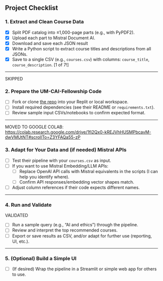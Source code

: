 ## **Project Checklist**

### **1. Extract and Clean Course Data**

- [x]  Split PDF catalog into ≤1,000-page parts (e.g., with PyPDF2).
- [x]  Upload each part to Mistral Document AI.
- [x]  Download and save each JSON result 
- [X]  Write a Python script to extract course titles and descriptions from all JSONs.
- [x]  Save to a single CSV (e.g., `courses.csv`) with columns: `course_title`, `course_description`. [1 of 7!]

---
SKIPPED
### **2. Prepare the UM-CAI-Fellowship Code**

- [ ]  Fork or clone [the repo](https://github.com/hughvd/UM-CAI-Fellowship) into your Replit or local workspace.
- [ ]  Install required dependencies (see their README or `requirements.txt`).
- [ ]  Review sample input CSVs/notebooks to confirm expected format.

---
MOVED TO GOOGLE COLAB: https://colab.research.google.com/drive/1fi2Qx0-kREJVhHUSMPbcavM-dwVMUtNT#scrollTo=Z3YFAQa55-zP 
### **3. Adapt for Your Data and (if needed) Mistral APIs**

- [ ]  Test their pipeline with your `courses.csv` as input.
- [ ]  If you want to use Mistral Embedding/LLM APIs:
    - [ ]  Replace OpenAI API calls with Mistral equivalents in the scripts (I can help you identify where).
    - [ ]  Confirm API responses/embedding vector shapes match.
- [ ]  Adjust column references if their code expects different names.

---

### **4. Run and Validate**
VALIDATED
- [ ]  Run a sample query (e.g., “AI and ethics”) through the pipeline.
- [ ]  Review and interpret the top recommended courses.
- [ ]  Export or save results as CSV, and/or adapt for further use (reporting, UI, etc.).

---

### **5. (Optional) Build a Simple UI**

- [ ]  (If desired) Wrap the pipeline in a Streamlit or simple web app for others to use.
